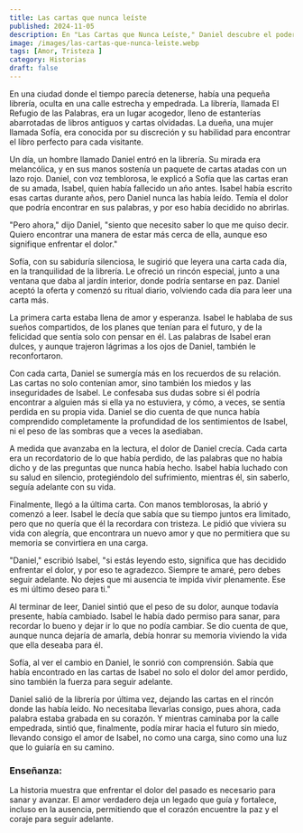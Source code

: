 ```yaml
---
title: Las cartas que nunca leíste
published: 2024-11-05
description: En "Las Cartas que Nunca Leíste," Daniel descubre el poder del amor y la necesidad de enfrentar el dolor del pasado para sanar. A través de las cartas de su amada Isabel, aprende a dejar ir y encontrar la fuerza para seguir adelante.
image: /images/las-cartas-que-nunca-leiste.webp
tags: [Amor, Tristeza ]
category: Historias
draft: false 
---
```


En una ciudad donde el tiempo parecía detenerse, había una pequeña librería, oculta en una calle estrecha y empedrada. La librería, llamada El Refugio de las Palabras, era un lugar acogedor, lleno de estanterías abarrotadas de libros antiguos y cartas olvidadas. La dueña, una mujer llamada Sofía, era conocida por su discreción y su habilidad para encontrar el libro perfecto para cada visitante.

Un día, un hombre llamado Daniel entró en la librería. Su mirada era melancólica, y en sus manos sostenía un paquete de cartas atadas con un lazo rojo. Daniel, con voz temblorosa, le explicó a Sofía que las cartas eran de su amada, Isabel, quien había fallecido un año antes. Isabel había escrito esas cartas durante años, pero Daniel nunca las había leído. Temía el dolor que podría encontrar en sus palabras, y por eso había decidido no abrirlas.

"Pero ahora," dijo Daniel, "siento que necesito saber lo que me quiso decir. Quiero encontrar una manera de estar más cerca de ella, aunque eso signifique enfrentar el dolor."

Sofía, con su sabiduría silenciosa, le sugirió que leyera una carta cada día, en la tranquilidad de la librería. Le ofreció un rincón especial, junto a una ventana que daba al jardín interior, donde podría sentarse en paz. Daniel aceptó la oferta y comenzó su ritual diario, volviendo cada día para leer una carta más.

La primera carta estaba llena de amor y esperanza. Isabel le hablaba de sus sueños compartidos, de los planes que tenían para el futuro, y de la felicidad que sentía solo con pensar en él. Las palabras de Isabel eran dulces, y aunque trajeron lágrimas a los ojos de Daniel, también le reconfortaron.

Con cada carta, Daniel se sumergía más en los recuerdos de su relación. Las cartas no solo contenían amor, sino también los miedos y las inseguridades de Isabel. Le confesaba sus dudas sobre si él podría encontrar a alguien más si ella ya no estuviera, y cómo, a veces, se sentía perdida en su propia vida. Daniel se dio cuenta de que nunca había comprendido completamente la profundidad de los sentimientos de Isabel, ni el peso de las sombras que a veces la asediaban.

A medida que avanzaba en la lectura, el dolor de Daniel crecía. Cada carta era un recordatorio de lo que había perdido, de las palabras que no había dicho y de las preguntas que nunca había hecho. Isabel había luchado con su salud en silencio, protegiéndolo del sufrimiento, mientras él, sin saberlo, seguía adelante con su vida.

Finalmente, llegó a la última carta. Con manos temblorosas, la abrió y comenzó a leer. Isabel le decía que sabía que su tiempo juntos era limitado, pero que no quería que él la recordara con tristeza. Le pidió que viviera su vida con alegría, que encontrara un nuevo amor y que no permitiera que su memoria se convirtiera en una carga.

"Daniel," escribió Isabel, "si estás leyendo esto, significa que has decidido enfrentar el dolor, y por eso te agradezco. Siempre te amaré, pero debes seguir adelante. No dejes que mi ausencia te impida vivir plenamente. Ese es mi último deseo para ti."

Al terminar de leer, Daniel sintió que el peso de su dolor, aunque todavía presente, había cambiado. Isabel le había dado permiso para sanar, para recordar lo bueno y dejar ir lo que no podía cambiar. Se dio cuenta de que, aunque nunca dejaría de amarla, debía honrar su memoria viviendo la vida que ella deseaba para él.

Sofía, al ver el cambio en Daniel, le sonrió con comprensión. Sabía que había encontrado en las cartas de Isabel no solo el dolor del amor perdido, sino también la fuerza para seguir adelante.

Daniel salió de la librería por última vez, dejando las cartas en el rincón donde las había leído. No necesitaba llevarlas consigo, pues ahora, cada palabra estaba grabada en su corazón. Y mientras caminaba por la calle empedrada, sintió que, finalmente, podía mirar hacia el futuro sin miedo, llevando consigo el amor de Isabel, no como una carga, sino como una luz que lo guiaría en su camino.

### Enseñanza:

La historia muestra que enfrentar el dolor del pasado es necesario para sanar y avanzar. El amor verdadero deja un legado que guía y fortalece, incluso en la ausencia, permitiendo que el corazón encuentre la paz y el coraje para seguir adelante.
